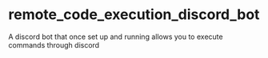 # remote_code_execution_discord_bot
A discord bot that once set up and running allows you to execute commands through discord
